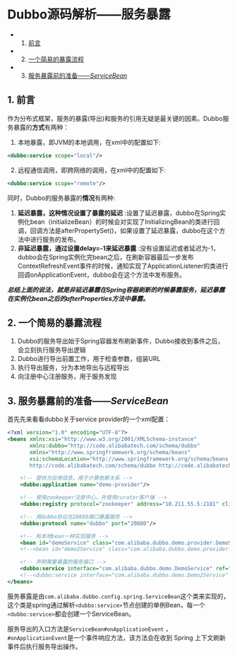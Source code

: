 # Dubbo源码解析——服务暴露

<!-- vscode-markdown-toc -->
* 1. [前言](#)
* 2. [一个简易的暴露流程](#-1)
* 3. [服务暴露前的准备——_ServiceBean_](#_ServiceBean_)

<!-- vscode-markdown-toc-config
	numbering=true
	autoSave=true
	/vscode-markdown-toc-config -->
<!-- /vscode-markdown-toc -->

##  1. <a name=''></a>前言

作为分布式框架，服务的暴露(导出)和服务的引用无疑是最关键的因素。Dubbo服务暴露的**方式**有两种：

1. 本地暴露，即JVM的本地调用，在xml中的配置如下:

```xml
<dubbo:service scope="local"/>
```

2. 远程通信调用，即跨网络的调用，在xml中的配置如下:

```xml
<dubbo:service scope="remote"/>
```

同时，Dubbo的服务暴露的**情况**有两种:

1. **延迟暴露，这种情况设置了暴露的延迟** :设置了延迟暴露，dubbo在Spring实例化bean（initializeBean）的时候会对实现了InitializingBean的类进行回调，回调方法是afterPropertySet()，如果设置了延迟暴露，dubbo在这个方法中进行服务的发布。
2. **非延迟暴露，通过设置delay=-1来延迟暴露** :没有设置延迟或者延迟为-1，dubbo会在Spring实例化完bean之后，在刷新容器最后一步发布ContextRefreshEvent事件的时候，通知实现了ApplicationListener的类进行回调onApplicationEvent，dubbo会在这个方法中发布服务。

***总结上面的说法，就是非延迟暴露在Spring容器刷新的时候暴露服务，延迟暴露在实例化bean之后的afterProperties方法中暴露。***

##  2. <a name='-1'></a>一个简易的暴露流程

1. Dubbo的服务导出始于Spring容器发布刷新事件，Dubbo接收到事件之后，会立刻执行服务导出逻辑
2. Dubbo进行导出前置工作，用于检查参数，组装URL
3. 执行导出服务，分为本地导出与远程导出
4. 向注册中心注册服务，用于服务发现


##  3. <a name='_ServiceBean_'></a>服务暴露前的准备——_ServiceBean_

首先先来看看dubbo关于service provider的一个xml配置：

```xml
<?xml version="1.0" encoding="UTF-8"?>
<beans xmlns:xsi="http://www.w3.org/2001/XMLSchema-instance"
       xmlns:dubbo="http://code.alibabatech.com/schema/dubbo"
       xmlns="http://www.springframework.org/schema/beans"
       xsi:schemaLocation="http://www.springframework.org/schema/beans http://www.springframework.org/schema/beans/spring-beans-2.5.xsd
       http://code.alibabatech.com/schema/dubbo http://code.alibabatech.com/schema/dubbo/dubbo.xsd">

    <!-- 提供方应用信息，用于计算依赖关系 -->
    <dubbo:application name="demo-provider"/>

    <!-- 使用zookeeper注册中心，并使用curator客户端 -->
    <dubbo:registry protocol="zookeeper" address="10.211.55.5:2181" client="curator"/>

    <!-- 用dubbo协议在20880端口暴露服务 -->
    <dubbo:protocol name="dubbo" port="20880"/>

    <!-- 和本地bean一样实现服务 -->
    <bean id="demoService" class="com.alibaba.dubbo.demo.provider.DemoServiceImpl"/>
    <!--<bean id="demo2Service" class="com.alibaba.dubbo.demo.provider.Demo2ServiceImpl"/>-->

    <!-- 声明需要暴露的服务接口 -->
    <dubbo:service interface="com.alibaba.dubbo.demo.DemoService" ref="demoService"/>
    <!--<dubbo:service interface="com.alibaba.dubbo.demo.Demo2Service" ref="demo2Service"/>-->
</beans>
```

服务暴露是由`com.alibaba.dubbo.config.spring.ServiceBean`这个类来实现的，这个类是spring通过解析`<dubbo:service>`节点创建的单例Bean，每一个`<dubbo:service>`都会创建一个ServiceBean。

服务导出的入口方法是`ServiceBean#onApplicationEvent` ，`#onApplicationEvent`是一个事件响应方法，该方法会在收到 Spring 上下文刷新事件后执行服务导出操作。

